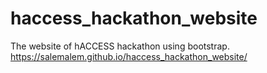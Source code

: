 # haccess_hackathon_website
The website of hACCESS hackathon using bootstrap.
https://salemalem.github.io/haccess_hackathon_website/
